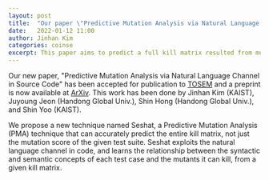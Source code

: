 ```yaml
---
layout: post
title:  "Our paper \"Predictive Mutation Analysis via Natural Language Channel in Source Code\" is accepted to TOSEM"
date:   2022-01-12 11:00
author: Jinhan Kim
categories: coinse
excerpt: This paper aims to predict a full kill matrix resulted from mutation analysis by leveraging Natural Language channel in source and test code.
---
```


Our new paper, "Predictive Mutation Analysis via Natural Language Channel in Source Code" has been accepted for publication
to [TOSEM](https://dl.acm.org/journal/tosem) and a preprint is now available at [ArXiv](https://arxiv.org/abs/2104.10865).
This work has been done by Jinhan Kim (KAIST), Juyoung Jeon (Handong Global Univ.), Shin Hong (Handong Global Univ.), and Shin Yoo (KAIST).



We propose a new technique named Seshat, a Predictive Mutation Analysis (PMA) technique that can accurately
predict the entire kill matrix, not just the mutation score of the given test suite. Seshat exploits the
natural language channel in code, and learns the relationship between the syntactic and semantic
concepts of each test case and the mutants it can kill, from a given kill matrix.

